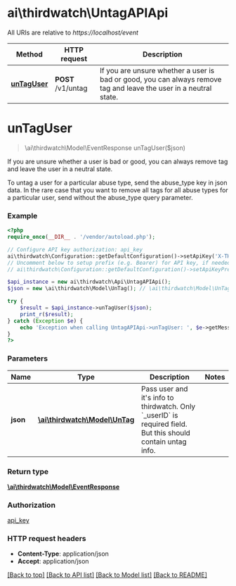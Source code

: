 # ai\thirdwatch\UntagAPIApi

All URIs are relative to *https://localhost/event*

Method | HTTP request | Description
------------- | ------------- | -------------
[**unTagUser**](UntagAPIApi.md#unTagUser) | **POST** /v1/untag | If you are unsure whether a user is bad or good, you can always remove tag and leave the user in a neutral state.


# **unTagUser**
> \ai\thirdwatch\Model\EventResponse unTagUser($json)

If you are unsure whether a user is bad or good, you can always remove tag and leave the user in a neutral state.

To untag a user for a particular abuse type, send the abuse_type key in json data. In the rare case that you want to remove all tags for all abuse types for a particular user, send without the abuse_type query parameter.

### Example
```php
<?php
require_once(__DIR__ . '/vendor/autoload.php');

// Configure API key authorization: api_key
ai\thirdwatch\Configuration::getDefaultConfiguration()->setApiKey('X-THIRDWATCH-API-KEY', 'YOUR_API_KEY');
// Uncomment below to setup prefix (e.g. Bearer) for API key, if needed
// ai\thirdwatch\Configuration::getDefaultConfiguration()->setApiKeyPrefix('X-THIRDWATCH-API-KEY', 'Bearer');

$api_instance = new ai\thirdwatch\Api\UntagAPIApi();
$json = new \ai\thirdwatch\Model\UnTag(); // \ai\thirdwatch\Model\UnTag | Pass user and it's info to thirdwatch. Only `_userID` is required field. But this should contain untag info.

try {
    $result = $api_instance->unTagUser($json);
    print_r($result);
} catch (Exception $e) {
    echo 'Exception when calling UntagAPIApi->unTagUser: ', $e->getMessage(), PHP_EOL;
}
?>
```

### Parameters

Name | Type | Description  | Notes
------------- | ------------- | ------------- | -------------
 **json** | [**\ai\thirdwatch\Model\UnTag**](../Model/UnTag.md)| Pass user and it&#39;s info to thirdwatch. Only &#x60;_userID&#x60; is required field. But this should contain untag info. |

### Return type

[**\ai\thirdwatch\Model\EventResponse**](../Model/EventResponse.md)

### Authorization

[api_key](../../README.md#api_key)

### HTTP request headers

 - **Content-Type**: application/json
 - **Accept**: application/json

[[Back to top]](#) [[Back to API list]](../../README.md#documentation-for-api-endpoints) [[Back to Model list]](../../README.md#documentation-for-models) [[Back to README]](../../README.md)

